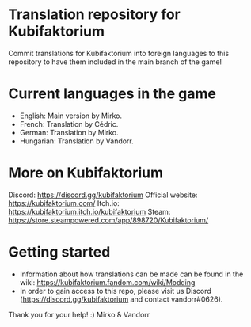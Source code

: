 # Translation repository for Kubifaktorium
Commit translations for Kubifaktorium into foreign languages to this repository to have them included in the main branch of the game!


# Current languages in the game
 * English: Main version by Mirko.
 * French: Translation by Cédric.
 * German: Translation by Mirko.
 * Hungarian: Translation by Vandorr.


# More on Kubifaktorium
Discord: https://discord.gg/kubifaktorium
Official website: https://kubifaktorium.com/
Itch.io: https://kubifaktorium.itch.io/kubifaktorium
Steam: https://store.steampowered.com/app/898720/Kubifaktorium/


# Getting started
* Information about how translations can be made can be found in the wiki:
https://kubifaktorium.fandom.com/wiki/Modding 
* In order to gain access to this repo, please visit us Discord (https://discord.gg/kubifaktorium and contact vandorr#0626).

Thank you for your help! :)
 Mirko & Vandorr
